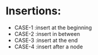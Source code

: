 # Insertions:

- CASE-1 :insert at the beginning
- CASE-2 :insert in between
- CASE-3 :insert at the end
- CASE-4 :insert after a node